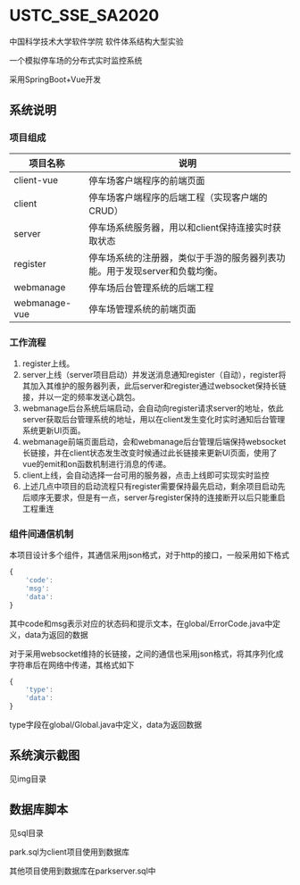 # USTC_SSE_SA2020



中国科学技术大学软件学院 软件体系结构大型实验

一个模拟停车场的分布式实时监控系统

采用SpringBoot+Vue开发

## 系统说明

### 项目组成

| 项目名称      | 说明                                                         |
| ------------- | ------------------------------------------------------------ |
| client-vue    | 停车场客户端程序的前端页面                                   |
| client        | 停车场客户端程序的后端工程（实现客户端的CRUD）               |
| server        | 停车场系统服务器，用以和client保持连接实时获取状态           |
| register      | 停车场系统的注册器，类似于手游的服务器列表功能。用于发现server和负载均衡。 |
| webmanage     | 停车场后台管理系统的后端工程                                 |
| webmanage-vue | 停车场管理系统的前端页面                                     |

### 工作流程

1. register上线。
2. server上线（server项目启动）并发送消息通知register（自动），register将其加入其维护的服务器列表，此后server和register通过websocket保持长链接，并以一定的频率发送心跳包。
3. webmanage后台系统后端启动，会自动向register请求server的地址，依此server获取后台管理系统的地址，用以在client发生变化时实时通知后台管理系统更新UI页面。
4. webmanage前端页面启动，会和webmanage后台管理后端保持websocket长链接，并在client状态发生改变时候通过此长链接来更新UI页面，使用了vue的emit和on函数机制进行消息的传递。
5. client上线，会自动选择一台可用的服务器，点击上线即可实现实时监控
6. 上述几点中项目的启动流程只有register需要保持最先启动，剩余项目启动先后顺序无要求，但是有一点，server与register保持的连接断开以后只能重启工程重连

### 组件间通信机制

本项目设计多个组件，其通信采用json格式，对于http的接口，一般采用如下格式

```javascript
{
	'code':
	'msg':
	'data':
}
```

其中code和msg表示对应的状态码和提示文本，在global/ErrorCode.java中定义，data为返回的数据

对于采用websocket维持的长链接，之间的通信也采用json格式，将其序列化成字符串后在网络中传递，其格式如下

```javascript
{
	'type':
	'data':
}
```

type字段在global/Global.java中定义，data为返回数据

## 系统演示截图

见img目录

## 数据库脚本

见sql目录

park.sql为client项目使用到数据库

其他项目使用到数据库在parkserver.sql中